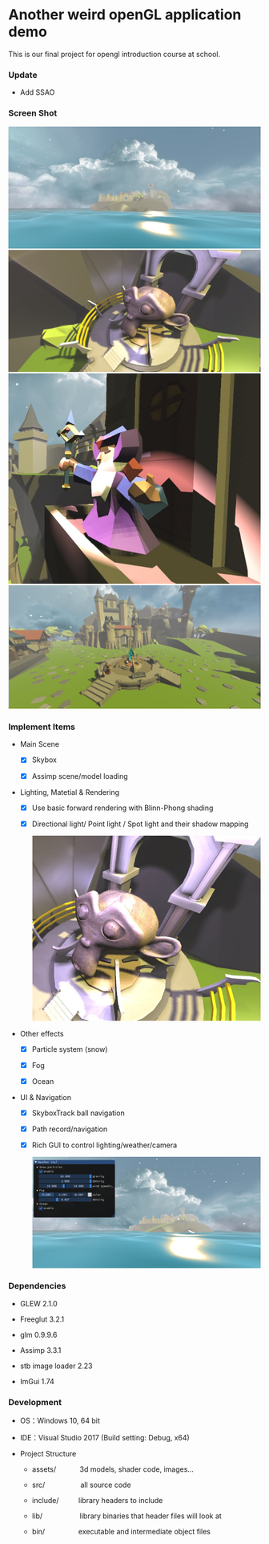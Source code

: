# Another weird openGL application demo

This is our final project for opengl introduction course at school.

### Update
- Add SSAO 

### Screen Shot

![](/img/01.png)
![](/img/02.png)
![](/img/03.png)
![](/img/04.png)

### Implement Items

- Main Scene
  
  - [x] Skybox
  
  - [x] Assimp scene/model loading

- Lighting, Matetial & Rendering
  
  - [x] Use basic forward rendering with Blinn-Phong shading
  
  - [x] Directional light/ Point light / Spot light and their shadow mapping
    
    ![](/img/05.png)

- Other effects
  
  - [x] Particle system (snow)
  
  - [x] Fog
  
  - [x] Ocean

- UI & Navigation
  
  - [x] SkyboxTrack ball navigation
  
  - [x] Path record/navigation
  
  - [x] Rich GUI to control lighting/weather/camera
    
    ![](/img/06.png)

### Dependencies

- GLEW 2.1.0

- Freeglut 3.2.1

- glm 0.9.9.6

- Assimp 3.3.1

- stb image loader 2.23

- ImGui 1.74

### Development

- OS：Windows 10, 64 bit

- IDE：Visual Studio 2017
  (Build setting: Debug, x64)

- Project Structure
  
  - assets/            3d models, shader code, images...
  
  - src/                  all source code
  
  - include/          library headers to include
  
  - lib/                   library binaries that header files will look at
  
  - bin/                 executable and intermediate object files 
